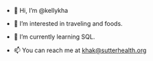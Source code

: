 - 👋 Hi, I’m @kellykha
- 👀 I’m interested in traveling and foods.
- 🌱 I’m currently learning SQL.
  
- 📫 You can reach me at khak@sutterhealth.org

<!---
kellykha/kellykha is a ✨ special ✨ repository because its `README.md` (this file) appears on your GitHub profile.
You can click the Preview link to take a look at your changes.
--->
